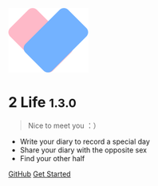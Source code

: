 ![logo](_media/icon.png)

# 2 Life <small>1.3.0</small>

> Nice to meet you ：）

- Write your diary to record a special day
- Share your diary with the opposite sex
- Find your other half

[GitHub](https://github.com/airingursb/two-life)
[Get Started](#docsify)
